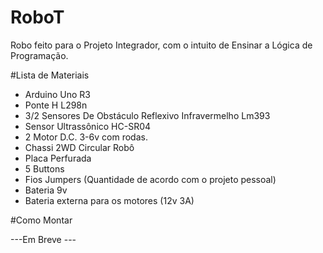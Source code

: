 # RoboT
Robo feito para o Projeto Integrador, com o intuito de Ensinar a Lógica de Programação.

#Lista de Materiais
  
  - Arduino Uno R3
  - Ponte H L298n
  - 3/2 Sensores De Obstáculo Reflexivo Infravermelho Lm393
  - Sensor Ultrassônico HC-SR04
  - 2	Motor D.C. 3-6v com rodas.
  - Chassi 2WD Circular Robô
  - Placa Perfurada
  - 5 Buttons
  - Fios Jumpers (Quantidade de acordo com o projeto pessoal)
  - Bateria 9v
  - Bateria externa para os motores (12v 3A)

#Como Montar

---Em Breve ---
